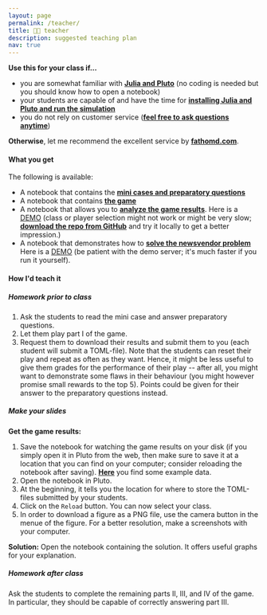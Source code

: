 ```yaml
---
layout: page
permalink: /teacher/
title: 🧑‍🏫 teacher
description: suggested teaching plan
nav: true
---
```

**Use this for your class if...**
- you are somewhat familiar with **[Julia and Pluto](https://www.youtube.com/watch?v=OOjKEgbt8AI)** (no coding is needed but you should know how to open a notebook)
- your students are capable of and have the time for **[installing Julia and Pluto and run the simulation](../play)**
- you do not rely on customer service (**[feel free to ask questions anytime](https://github.com/frankhuettner/newsvendor/issues)**)

**Otherwise**, let me recommend the excellent service by **[fathomd.com](https://www.fathomd.com/nvg)**.

#### What you get
The following is available:
- A notebook that contains the **[mini cases and preparatory questions](https://github.com/frankhuettner/newsvendor/blob/main/preparation/student_preparation.jl)**
- A notebook that contains **[the game](https://github.com/frankhuettner/newsvendor/blob/main/game/newsvendorgame.jl)** 
- A notebook that allows you to **[analyze the game results](https://github.com/frankhuettner/newsvendor/blob/main/debrief/game_results.jl)**. Here is a [DEMO](https://debrief.newsvendor.games/game_results.html) (class or player selection might not work or might be very slow; **[download the repo from GitHub](https://github.com/frankhuettner/newsvendor)** and try it locally to get a better impression.)
- A notebook that demonstrates how to **[solve the newsvendor problem](https://github.com/frankhuettner/newsvendor/blob/main/debrief/newsvendor_solution.jl)** Here is a [DEMO](https://debrief.newsvendor.games/newsvendor_solution.html) (be patient with the demo server; it's much faster if you run it yourself).

#### How I'd teach it

##### Homework prior to class
1. Ask the students to read the mini case and answer preparatory questions.
2. Let them play part I of the game.
3. Request them to download their results and submit them to you (each student will submit a TOML-file).
Note that the students can reset their play and repeat as often as they want. Hence, it might be less useful to give them grades for the performance of their play -- after all, you might want to demonstrate some flaws in their behaviour (you might however promise small rewards to the top 5). Points could be given for their answer to the preparatory questions instead. 

##### Make your slides
**Get the game results:** 
1. Save the notebook for watching the game results on your disk (if you simply open it in Pluto from the web, then make sure to save it at a location that you can find on your computer; consider reloading the notebook after saving). **[Here](https://github.com/frankhuettner/newsvendor/tree/main/debrief/data)** you find some example data.
2. Open the notebook in Pluto. 
3. At the beginning, it tells you the location for where to store the TOML-files submitted by your students.
4. Click on the ``Reload`` button. You can now select your class.
5. In order to download a figure as a PNG file, use the camera button in the menue of the figure. For a better resolution, make a screenshots with your computer.

**Solution:** 
Open the notebook containing the solution. It offers useful graphs for your explanation.

##### Homework after class
Ask the students to complete the remaining parts II, III, and IV of the game. In particular, they should be capable of correctly answering part III.
